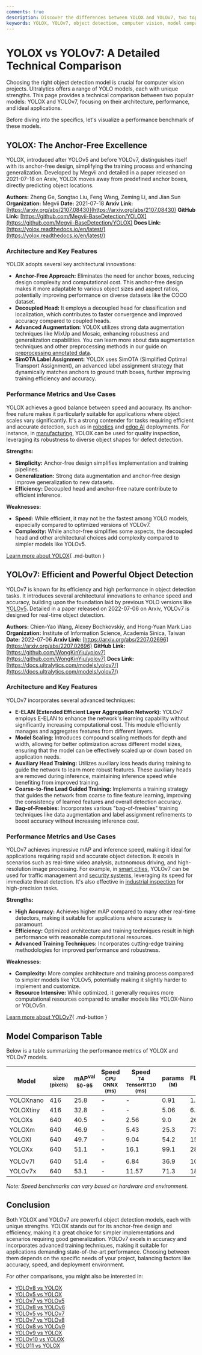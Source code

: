 ```yaml
---
comments: true
description: Discover the differences between YOLOX and YOLOv7, two top computer vision models. Learn about their architecture, performance, and ideal use cases.
keywords: YOLOX, YOLOv7, object detection, computer vision, model comparison, anchor-free, YOLO models, machine learning, AI performance
---
```


# YOLOX vs YOLOv7: A Detailed Technical Comparison

Choosing the right object detection model is crucial for computer vision projects. Ultralytics offers a range of YOLO models, each with unique strengths. This page provides a technical comparison between two popular models: YOLOX and YOLOv7, focusing on their architecture, performance, and ideal applications.

Before diving into the specifics, let's visualize a performance benchmark of these models.

<script async src="https://cdn.jsdelivr.net/npm/chart.js"></script>
<script defer src="../../javascript/benchmark.js"></script>

<canvas id="modelComparisonChart" width="1024" height="400" active-models='["YOLOX", "YOLOv7"]'></canvas>

## YOLOX: The Anchor-Free Excellence

YOLOX, introduced after YOLOv5 and before YOLOv7, distinguishes itself with its anchor-free design, simplifying the training process and enhancing generalization. Developed by Megvii and detailed in a paper released on 2021-07-18 on Arxiv, YOLOX moves away from predefined anchor boxes, directly predicting object locations.

**Authors:** Zheng Ge, Songtao Liu, Feng Wang, Zeming Li, and Jian Sun
**Organization:** Megvii
**Date:** 2021-07-18
**Arxiv Link:** [https://arxiv.org/abs/2107.08430](https://arxiv.org/abs/2107.08430)
**GitHub Link:** [https://github.com/Megvii-BaseDetection/YOLOX](https://github.com/Megvii-BaseDetection/YOLOX)
**Docs Link:** [https://yolox.readthedocs.io/en/latest/](https://yolox.readthedocs.io/en/latest/)

### Architecture and Key Features

YOLOX adopts several key architectural innovations:

- **Anchor-Free Approach:** Eliminates the need for anchor boxes, reducing design complexity and computational cost. This anchor-free design makes it more adaptable to various object sizes and aspect ratios, potentially improving performance on diverse datasets like the COCO dataset.
- **Decoupled Head:** It employs a decoupled head for classification and localization, which contributes to faster convergence and improved accuracy compared to coupled heads.
- **Advanced Augmentation:** YOLOX utilizes strong data augmentation techniques like MixUp and Mosaic, enhancing robustness and generalization capabilities. You can learn more about data augmentation techniques and other preprocessing methods in our guide on [preprocessing annotated data](https://docs.ultralytics.com/guides/preprocessing_annotated_data/).
- **SimOTA Label Assignment:** YOLOX uses SimOTA (Simplified Optimal Transport Assignment), an advanced label assignment strategy that dynamically matches anchors to ground truth boxes, further improving training efficiency and accuracy.

### Performance Metrics and Use Cases

YOLOX achieves a good balance between speed and accuracy. Its anchor-free nature makes it particularly suitable for applications where object scales vary significantly. It's a strong contender for tasks requiring efficient and accurate detection, such as in [robotics](https://www.ultralytics.com/glossary/robotics) and [edge AI](https://www.ultralytics.com/glossary/edge-ai) deployments. For instance, in [manufacturing](https://www.ultralytics.com/solutions/ai-in-manufacturing), YOLOX can be used for quality inspection, leveraging its robustness to diverse object shapes for defect detection.

**Strengths:**

- **Simplicity:** Anchor-free design simplifies implementation and training pipelines.
- **Generalization:** Strong data augmentation and anchor-free design improve generalization to new datasets.
- **Efficiency:** Decoupled head and anchor-free nature contribute to efficient inference.

**Weaknesses:**

- **Speed:** While efficient, it may not be the fastest among YOLO models, especially compared to optimized versions of YOLOv7.
- **Complexity:** While anchor-free simplifies some aspects, the decoupled head and other architectural choices add complexity compared to simpler models like YOLOv5.

[Learn more about YOLOX](https://github.com/Megvii-BaseDetection/YOLOX){ .md-button }

## YOLOv7: Efficient and Powerful Object Detection

YOLOv7 is known for its efficiency and high performance in object detection tasks. It introduces several architectural innovations to enhance speed and accuracy, building upon the foundation laid by previous YOLO versions like [YOLOv5](https://github.com/ultralytics/yolov5). Detailed in a paper released on 2022-07-06 on Arxiv, YOLOv7 is designed for real-time object detection.

**Authors:** Chien-Yao Wang, Alexey Bochkovskiy, and Hong-Yuan Mark Liao
**Organization:** Institute of Information Science, Academia Sinica, Taiwan
**Date:** 2022-07-06
**Arxiv Link:** [https://arxiv.org/abs/2207.02696](https://arxiv.org/abs/2207.02696)
**GitHub Link:** [https://github.com/WongKinYiu/yolov7](https://github.com/WongKinYiu/yolov7)
**Docs Link:** [https://docs.ultralytics.com/models/yolov7/](https://docs.ultralytics.com/models/yolov7/)

### Architecture and Key Features

YOLOv7 incorporates several advanced techniques:

- **E-ELAN (Extended Efficient Layer Aggregation Network):** YOLOv7 employs E-ELAN to enhance the network's learning capability without significantly increasing computational cost. This module efficiently manages and aggregates features from different layers.
- **Model Scaling:** Introduces compound scaling methods for depth and width, allowing for better optimization across different model sizes, ensuring that the model can be effectively scaled up or down based on application needs.
- **Auxiliary Head Training:** Utilizes auxiliary loss heads during training to guide the network to learn more robust features. These auxiliary heads are removed during inference, maintaining inference speed while benefiting from improved training.
- **Coarse-to-fine Lead Guided Training:** Implements a training strategy that guides the network from coarse to fine feature learning, improving the consistency of learned features and overall detection accuracy.
- **Bag-of-Freebies:** Incorporates various "bag-of-freebies" training techniques like data augmentation and label assignment refinements to boost accuracy without increasing inference cost.

### Performance Metrics and Use Cases

YOLOv7 achieves impressive mAP and inference speed, making it ideal for applications requiring rapid and accurate object detection. It excels in scenarios such as real-time video analysis, autonomous driving, and high-resolution image processing. For example, in [smart cities](https://www.ultralytics.com/blog/computer-vision-ai-in-smart-cities), YOLOv7 can be used for traffic management and [security systems](https://www.ultralytics.com/blog/security-alarm-system-projects-with-ultralytics-yolov8), leveraging its speed for immediate threat detection. It's also effective in [industrial inspection](https://www.ultralytics.com/solutions/ai-in-manufacturing) for high-precision tasks.

**Strengths:**

- **High Accuracy:** Achieves higher mAP compared to many other real-time detectors, making it suitable for applications where accuracy is paramount.
- **Efficiency:** Optimized architecture and training techniques result in high performance with reasonable computational resources.
- **Advanced Training Techniques:** Incorporates cutting-edge training methodologies for improved performance and robustness.

**Weaknesses:**

- **Complexity:** More complex architecture and training process compared to simpler models like YOLOv5, potentially making it slightly harder to implement and customize.
- **Resource Intensive:** While optimized, it generally requires more computational resources compared to smaller models like YOLOX-Nano or YOLOv5n.

[Learn more about YOLOv7](https://docs.ultralytics.com/models/yolov7/){ .md-button }

## Model Comparison Table

Below is a table summarizing the performance metrics of YOLOX and YOLOv7 models.

| Model     | size<br><sup>(pixels) | mAP<sup>val<br>50-95 | Speed<br><sup>CPU ONNX<br>(ms) | Speed<br><sup>T4 TensorRT10<br>(ms) | params<br><sup>(M) | FLOPs<br><sup>(B) |
| --------- | --------------------- | -------------------- | ------------------------------ | ----------------------------------- | ------------------ | ----------------- |
| YOLOXnano | 416                   | 25.8                 | -                              | -                                   | 0.91               | 1.08              |
| YOLOXtiny | 416                   | 32.8                 | -                              | -                                   | 5.06               | 6.45              |
| YOLOXs    | 640                   | 40.5                 | -                              | 2.56                                | 9.0                | 26.8              |
| YOLOXm    | 640                   | 46.9                 | -                              | 5.43                                | 25.3               | 73.8              |
| YOLOXl    | 640                   | 49.7                 | -                              | 9.04                                | 54.2               | 155.6             |
| YOLOXx    | 640                   | 51.1                 | -                              | 16.1                                | 99.1               | 281.9             |
|           |                       |                      |                                |                                     |                    |                   |
| YOLOv7l   | 640                   | 51.4                 | -                              | 6.84                                | 36.9               | 104.7             |
| YOLOv7x   | 640                   | 53.1                 | -                              | 11.57                               | 71.3               | 189.9             |

_Note: Speed benchmarks can vary based on hardware and environment._

## Conclusion

Both YOLOX and YOLOv7 are powerful object detection models, each with unique strengths. YOLOX stands out for its anchor-free design and efficiency, making it a great choice for simpler implementations and scenarios requiring good generalization. YOLOv7 excels in accuracy and incorporates advanced training techniques, making it suitable for applications demanding state-of-the-art performance. Choosing between them depends on the specific needs of your project, balancing factors like accuracy, speed, and deployment environment.

For other comparisons, you might also be interested in:

- [YOLOv8 vs YOLOX](https://docs.ultralytics.com/compare/yolov8-vs-yolox/)
- [YOLOv5 vs YOLOX](https://docs.ultralytics.com/compare/yolov5-vs-yolox/)
- [YOLOv7 vs YOLOv5](https://docs.ultralytics.com/compare/yolov7-vs-yolov5/)
- [YOLOv8 vs YOLOv6](https://docs.ultralytics.com/compare/yolov8-vs-yolov6/)
- [YOLOv5 vs YOLOv7](https://docs.ultralytics.com/compare/yolov5-vs-yolov7/)
- [YOLOv7 vs YOLOv8](https://docs.ultralytics.com/compare/yolov7-vs-yolov8/)
- [YOLOv8 vs YOLOv9](https://docs.ultralytics.com/compare/yolov8-vs-yolov9/)
- [YOLOv9 vs YOLOX](https://docs.ultralytics.com/compare/yolov9-vs-yolox/)
- [YOLOv10 vs YOLOX](https://docs.ultralytics.com/compare/yolov10-vs-yolox/)
- [YOLO11 vs YOLOX](https://docs.ultralytics.com/compare/yolo11-vs-yolox/)
